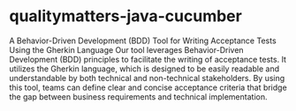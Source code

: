 # qualitymatters-java-cucumber
A Behavior-Driven Development (BDD) Tool for Writing Acceptance Tests Using the Gherkin Language
Our tool leverages Behavior-Driven Development (BDD) principles to facilitate the writing of acceptance tests. It utilizes the Gherkin language, which is designed to be easily readable and understandable by both technical and non-technical stakeholders. By using this tool, teams can define clear and concise acceptance criteria that bridge the gap between business requirements and technical implementation.
